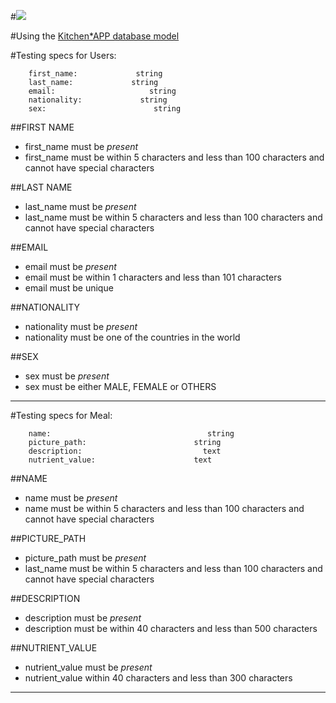#![](https://drive.google.com/a/meltwater.org/file/d/0By*Yw0ube4T*S0owVlhaY1lxclU/view?usp=sharing)

#Using the [Kitchen*APP database model](https://docs.google.com/drawings/d/1F1RVuzm_t71S*9cck5HFtb4wBFHzKBv_mhCKzZiAKQg/edit?ts=587ffdeb)

#Testing specs for Users:

        first_name:             string
        last_name:             string
        email:                     string
        nationality:             string
        sex:                        string


##FIRST NAME
* first_name must be _present_
* first_name must be within 5 characters and less than 100 characters and cannot have special characters


##LAST NAME
* last_name must be _present_
* last_name must be within 5 characters and less than 100 characters and cannot have special characters

##EMAIL
* email must be _present_
* email must be within 1 characters and less than 101 characters
* email must be unique


##NATIONALITY
* nationality must be _present_
* nationality must be one of the countries in the world

##SEX
* sex must be _present_
* sex must be either MALE, FEMALE or OTHERS

__________________________________________________________________________________________________________

#Testing specs for Meal:

        name:                                   string
        picture_path:                        string
        description:                           text
        nutrient_value:                      text



##NAME
* name must be _present_
* name must be within 5 characters and less than 100 characters and cannot have special characters


##PICTURE_PATH
* picture_path must be _present_
* last_name must be within 5 characters and less than 100 characters and cannot have special characters

##DESCRIPTION
* description must be _present_
* description must be within 40 characters and less than 500 characters



##NUTRIENT_VALUE
* nutrient_value must be _present_
* nutrient_value within 40 characters and less than 300 characters


__________________________________________________________________________________________________________
